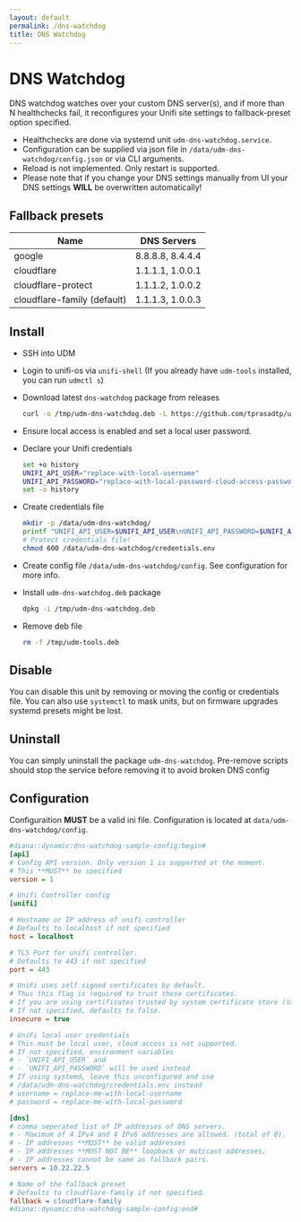 ```yaml
---
layout: default
permalink: /dns-watchdog
title: DNS Watchdog
---
```


# DNS Watchdog

DNS watchdog watches over your custom DNS server(s), and if more than N healthchecks fail, it reconfigures your Unifi site settings to fallback-preset option specified.

- Healthchecks are done via systemd unit `udm-dns-watchdog.service`.
- Configuration can be supplied via json file in `/data/udm-dns-watchdog/config.json` or via CLI arguments.
- Reload is not implemented. Only restart is supported.
- Please note that if you change your DNS settings manually from UI your DNS settings **WILL** be overwritten automatically!


## Fallback presets

| Name | DNS Servers |
|---|---
| google | 8.8.8.8, 8.4.4.4
| cloudflare | 1.1.1.1, 1.0.0.1
| cloudflare-protect | 1.1.1.2, 1.0.0.2
| cloudflare-family (default)  | 1.1.1.3, 1.0.0.3

## Install

- SSH into UDM
- Login to unifi-os via `unifi-shell` (If you already have `udm-tools` installed, you can run `udmctl s`)
- Download latest `dns-watchdog` package from releases
    ```sh
    curl -o /tmp/udm-dns-watchdog.deb -L https://github.com/tprasadtp/udm-tools/releases/latest/download/udm-dns-watchdog.deb
    ```
- Ensure local access is enabled and set a local user password.
- Declare your Unifi credentials
    ```sh
    set +o history
    UNIFI_API_USER="replace-with-local-username"
    UNIFI_API_PASSWORD="replace-with-local-password-cloud-access-password-wont-work"
    set -o history
    ```
- Create credentials file
    ```sh
    mkdir -p /data/udm-dns-watchdog/
    printf "UNIFI_API_USER=$UNIFI_API_USER\nUNIFI_API_PASSWORD=$UNIFI_API_PASSWORD" > /data/udm-dns-watchdog/credentials.env
    # Protect credentials file!
    chmod 600 /data/udm-dns-watchdog/credentials.env
    ```

- Create config file `/data/udm-dns-watchdog/config`. See configuration for more info.
- Install `udm-dns-watchdog.deb` package
    ```sh
    dpkg -i /tmp/udm-dns-watchdog.deb
    ```
- Remove deb file
    ```sh
    rm -f /tmp/udm-tools.deb
    ```

## Disable

You can disable this unit by removing or moving the config or credentials file.
You can also use `systemctl` to mask units, but on firmware upgrades systemd presets might be lost.

## Uninstall

You can simply uninstall the package `udm-dns-watchdog`. Pre-remove scripts should stop the service before removing it to avoid broken DNS config


## Configuration

Configuraition **MUST** be a valid ini file. Configuration is located at
`data/udm-dns-watchdog/config`.

``` ini
#diana::dynamic:dns-watchdog-sample-config:begin#
[api]
# Config API version. Only version 1 is supported at the moment.
# This **MUST** be specified
version = 1

# Unifi Controller config
[unifi]

# Hostname or IP address of unifi controller
# Defaults to localhost if not specified
host = localhost

# TLS Port for unifi controller.
# Defaults to 443 if not specified
port = 443

# UniFi uses self signed certificates by default.
# Thus this flag is required to trust those certificates.
# If you are using certificates trusted by system certificate store (say letsencrypt), feel free to set this to true or simply omit it.
# If not specified, defaults to false.
insecure = true

# UniFi local user credentials
# This must be local user, cloud access is not supported.
# If not specified, environment variables
# - `UNIFI_API_USER` and
# - `UNIFI_API_PASSWORD` will be used instead
# If using systemd, leave this unconfigured and use
# /data/udm-dns-watchdog/credentials.env instead
# username = replace-me-with-local-username
# password = replace-me-with-local-password

[dns]
# comma seperated list of IP addresses of DNS servers.
# - Maximum of 4 IPv4 and 4 IPv6 addresses are allowed. (total of 8).
# - IP addresses **MUST** be valid addresses
# - IP addresses **MUST NOT BE** loopback or muticast addresses.
# - IP addresses cannot be same as fallback pairs.
servers = 10.22.22.5

# Name of the fallback preset
# Defaults to cloudflare-family if not specified.
fallback = cloudflare-family
#diana::dynamic:dns-watchdog-sample-config:end#
```
